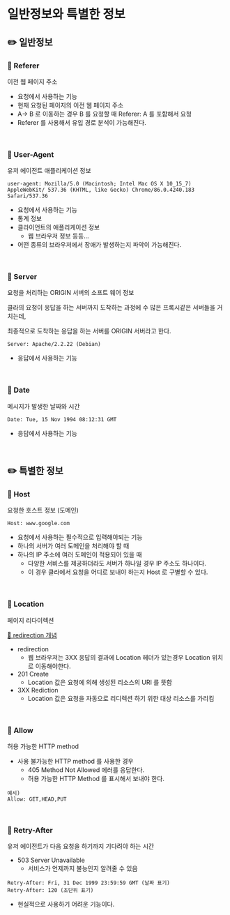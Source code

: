 # 일반정보와 특별한 정보

## ✏️ 일반정보

### 📍 Referer
이전 웹 페이지 주소

- 요청에서 사용하는 기능
- 현재 요청된 페이지의 이전 웹 페이지 주소
- A→ B 로 이동하는 경우 B 를 요청할 때 Referer: A 를 포함해서 요청
- Referer 를 사용해서 유입 경로 분석이 가능해진다.

<br>

### 📍 User-Agent
유저 에이전트 애플리케이션 정보

```
user-agent: Mozilla/5.0 (Macintosh; Intel Mac OS X 10_15_7) AppleWebKit/ 537.36 (KHTML, like Gecko) Chrome/86.0.4240.183 Safari/537.36
```

- 요청에서 사용하는 기능
- 통계 정보
- 클라이언트의 애플리케이션 정보
    - 웹 브라우저 정보 등등…
- 어떤 종류의 브라우저에서 장애가 발생하는지 파악이 가능해진다.

<br>

### 📍 Server
요청을 처리하는 ORIGIN 서버의 소프트 웨어 정보

클라의 요청이 응답을 하는 서버까지 도착하는 과정에 수 많은 프록시같은 서버들을 거치는데,

최종적으로 도착하는 응답을 하는 서버를 ORIGIN 서버라고 한다.

```
Server: Apache/2.2.22 (Debian)
```

- 응답에서 사용하는 기능

<br>

### 📍 Date
메시지가 발생한 날짜와 시간

```
Date: Tue, 15 Nov 1994 08:12:31 GMT
```

- 응답에서 사용하는 기능

<br>

## ✏️ 특별한 정보

### 📍 Host
요청한 호스트 정보 (도메인)

```
Host: www.google.com
```

- 요청에서 사용하는 필수적으로 입력해야되는 기능
- 하나의 서버가 여러 도메인을 처리해야 할 때
- 하나의 IP 주소에 여러 도메인이 적용되어 있을 때
    - 다양한 서비스를 제공하더라도 서버가 하나일 경우 IP 주소도 하나이다.
    - 이 경우 클라에서 요청을 어디로 보내야 하는지 Host 로 구별할 수 있다.

<br>

### 📍 Location
페이지 리다이렉션

[🔗 redirection 개념](https://github.com/choideakook/TIL/blob/main/Spring/5%20HTTP%20웹%20기본%20지식/3%20HTTP%20상태코드/230125%202%203XX%20Redirction.md)

- redirection
    - 웹 브라우저는 3XX 응답의 결과에 Location 헤더가 있는경우
    Location 위치로 이동해야한다.
- 201 Create
    - Location 값은 요청에 의해 생성된 리소스의 URI 를 뜻함
- 3XX Rediction
    - Location 값은 요청을 자동으로 리디렉션 하기 위한 대상 리소스를 가리킴

<br>

### 📍 Allow
허용 가능한 HTTP method

- 사용 불가능한 HTTP method 를 사용한 경우
    - 405 Method Not Allowed 에러를 응답한다.
    - 허용 가능한 HTTP Method 를 표시해서 보내야 한다.

```
예시)
Allow: GET,HEAD,PUT
```

<br>

### 📍 Retry-After
유저 에이전트가 다음 요청을 하기까지 기다려야 하는 시간

- 503 Server Unavailable
    - 서비스가 언제까지 불능인지 알려줄 수 있음

```
Retry-After: Fri, 31 Dec 1999 23:59:59 GMT (날짜 표기)
Retry-After: 120 (초단위 표기)
```

- 현실적으로 사용하기 어려운 기능이다.